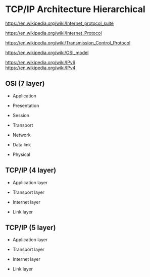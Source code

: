 # TCP/IP Architecture Hierarchical  


https://en.wikipedia.org/wiki/Internet_protocol_suite  

https://en.wikipedia.org/wiki/Internet_Protocol  

https://en.wikipedia.org/wiki/Transmission_Control_Protocol  


https://en.wikipedia.org/wiki/OSI_model  


https://en.wikipedia.org/wiki/IPv6  
https://en.wikipedia.org/wiki/IPv4  




## OSI (7 layer)  

+ Application  

+ Presentation  

+ Session  

+ Transport  

+ Network  

+ Data link  

+ Physical  


## TCP/IP (4 layer)  

+ Application layer  

+ Transport layer  

+ Internet layer  

+ Link layer  


## TCP/IP (5 layer)  

+ Application layer  

+ Transport layer  

+ Internet layer  

+ Link layer  








